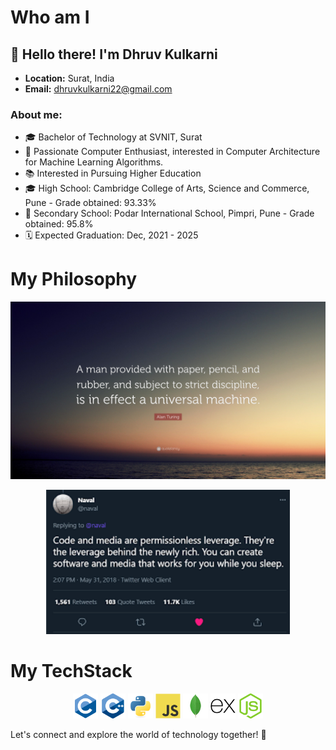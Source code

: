 # Who am I

## 👋 Hello there! I'm Dhruv Kulkarni

- **Location:** Surat, India
- **Email:** dhruvkulkarni22@gmail.com

### About me:

- 🎓 Bachelor of Technology at SVNIT, Surat
- 🧠 Passionate Computer Enthusiast, interested in Computer Architecture for Machine Learning Algorithms.
- 📚 Interested in Pursuing Higher Education
- 🎓 High School: Cambridge College of Arts, Science and Commerce, Pune - Grade obtained: 93.33%
- 🏫 Secondary School: Podar International School, Pimpri, Pune - Grade obtained: 95.8%
- 🗓️ Expected Graduation: Dec, 2021 - 2025

# My Philosophy

<p align="center">
  <img src="Turing Quote.jpg" alt="Truth" width="600"/>
</p>
<p align="center">
  <img src="Unknown.png" alt="Thoughts" width="390"/>
</p>

# My TechStack

<p align="center">
  <img src="https://raw.githubusercontent.com/devicons/devicon/master/icons/c/c-original.svg" alt="c" width="40" height="40"/>
  <img src="https://raw.githubusercontent.com/devicons/devicon/master/icons/cplusplus/cplusplus-original.svg" alt="cplusplus" width="40" height="40"/>
  <img src="https://raw.githubusercontent.com/devicons/devicon/master/icons/python/python-original.svg" alt="python" width="40" height="40"/>
  <img src="https://raw.githubusercontent.com/devicons/devicon/master/icons/javascript/javascript-original.svg" alt="javascript" width="40" height="40"/>
  <img src="https://raw.githubusercontent.com/devicons/devicon/master/icons/mongodb/mongodb-original.svg" alt="mongodb" width="40" height="40"/>
  <img src="https://raw.githubusercontent.com/devicons/devicon/master/icons/express/express-original.svg" alt="express" width="40" height="40"/>
  <img src="https://raw.githubusercontent.com/devicons/devicon/master/icons/nodejs/nodejs-original.svg" alt="nodejs" width="40" height="40"/>
</p>

Let's connect and explore the world of technology together! 🚀
